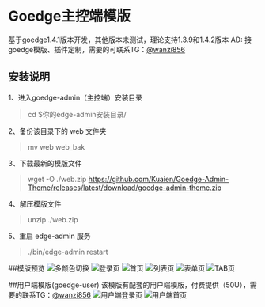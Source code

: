 # Goedge主控端模版
基于goedge1.4.1版本开发，其他版本未测试，理论支持1.3.9和1.4.2版本
AD: 接goedge模版、插件定制，需要的可联系TG：[@wanzi856][7]

## 安装说明

1、进入goedge-admin（主控端）安装目录
 
> cd $你的edge-admin安装目录/

2、备份该目录下的 web 文件夹
 
> mv web web_bak

3、下载最新的模版文件

> wget -O ./web.zip https://github.com/Kuaien/Goedge-Admin-Theme/releases/latest/download/goedge-admin-theme.zip

4、解压模版文件

> unzip ./web.zip

5、重启 edge-admin 服务

> ./bin/edge-admin restart

##模版预览
![多颜色切换][1]
![登录页][2]
![首页][3]
![列表页][4]
![表单页][5]
![TAB页][6]

##用户端模版(goedge-user)
该模版有配套的用户端模版，付费提供（50U），需要的联系TG：[@wanzi856][7]
![用户端登录页][8]
![用户端首页][9]


  [1]: https://bbs.naixi.net/data/attachment/forum/202408/06/183449b3vuvkfbk8pku8ff.jpg
  [2]: https://bbs.naixi.net/data/attachment/forum/202408/06/183453udzpj5l5wsissdej.jpg
  [3]: https://bbs.naixi.net/data/attachment/forum/202408/06/183452mkahhyiai3agvvk6.jpg
  [4]: https://bbs.naixi.net/data/attachment/forum/202408/06/183456d394im3pm7ficfrm.jpg
  [5]: https://bbs.naixi.net/data/attachment/forum/202408/06/183459z2rmmqr2rll1oe1a.jpg
  [6]: https://bbs.naixi.net/data/attachment/forum/202408/06/183502kyelr1s219dzgtls.jpg
  [7]: https://t.me/wanzi856
  [8]: https://bbs.naixi.net/data/attachment/forum/202408/03/011840x9si2ff2d77biisk.png
  [9]: https://bbs.naixi.net/data/attachment/forum/202408/03/011845rs1krzl440mw4ukk.png